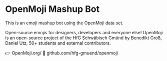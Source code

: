 # OpenMoji Mashup Bot

This is an emoji mashup bot using the OpenMoji data set.

Open-source emojis for designers, developers and everyone else! OpenMoji is an open-source project of the HfG Schwäbisch Gmünd by Benedikt Groß, Daniel Utz, 50+ students and external contributors.

👉 OpenMoji.org/
🐙 github.com/hfg-gmuend/openmoji
